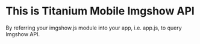 This is Titanium Mobile Imgshow API
==
By referring your imgshow.js module into your app, i.e. app.js, to query Imgshow API.
